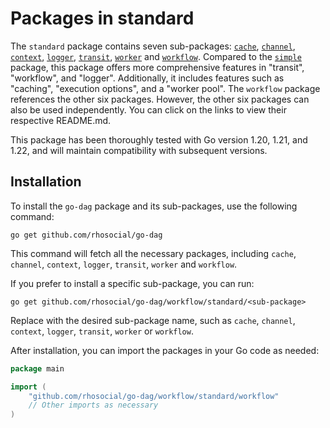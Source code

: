 # Packages in standard

The `standard` package contains seven sub-packages: [`cache`](cache), [`channel`](channel), [`context`](context),
[`logger`](logger), [`transit`](transit), [`worker`](worker) and [`workflow`](workflow). 
Compared to the [`simple`](../simple) package, this package offers more comprehensive features in "transit",
"workflow", and "logger". Additionally, it includes features such as "caching", "execution options", and a "worker pool".
The `workflow` package references the other six packages. However, the other six packages can also be used independently.
You can click on the links to view their respective README.md.

This package has been thoroughly tested with Go version 1.20, 1.21, and 1.22, and will maintain compatibility with subsequent versions.

## Installation

To install the `go-dag` package and its sub-packages, use the following command:

```shell
go get github.com/rhosocial/go-dag
```

This command will fetch all the necessary packages, including `cache`, `channel`, `context`, `logger`, `transit`,
`worker` and `workflow`.

If you prefer to install a specific sub-package, you can run:

```shell
go get github.com/rhosocial/go-dag/workflow/standard/<sub-package>
```

Replace <sub-package> with the desired sub-package name, such as `cache`, `channel`, `context`, `logger`, `transit`,
`worker` or `workflow`.

After installation, you can import the packages in your Go code as needed:

```go
package main

import (
    "github.com/rhosocial/go-dag/workflow/standard/workflow"
    // Other imports as necessary
)
```